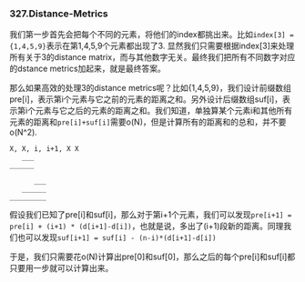 ### 327.Distance-Metrics

我们第一步首先会把每个不同的元素，将他们的index都挑出来。比如```index[3] = {1,4,5,9}```表示在第1,4,5,9个元素都出现了3. 显然我们只需要根据index[3]来处理所有关于3的distance matrix，而与其他数字无关。最终我们把所有不同数字对应的dstance metrics加起来，就是最终答案。

那么如果高效的处理3的distance metrics呢？比如{1,4,5,9}，我们设计前缀数组pre[i]，表示第i个元素与它之前的元素的距离之和。另外设计后缀数组suf[i]，表示第i个元素与它之后的元素的距离之和。我们知道，单独算某个元素i和其他所有元素的距离和```pre[i]+suf[i]```需要o(N)，但是计算所有的距离和的总和，并不要o(N^2). 
```
X, X, i, i+1, X X
   ___
______

      ___
   ______
_________  
```
假设我们已知了pre[i]和suf[i]，那么对于第i+1个元素，我们可以发现```pre[i+1] = pre[i] + (i+1) * (d[i+1]-d[i])```，也就是说，多出了(i+1)段新的距离。同理我们也可以发现```suf[i+1] = suf[i] - (n-i)*(d[i+1]-d[i])```

于是，我们只需要花o(N)计算出pre[0]和suf[0]，那么之后的每个pre[i]和suf[i]都只要用一步就可以计算出来。

